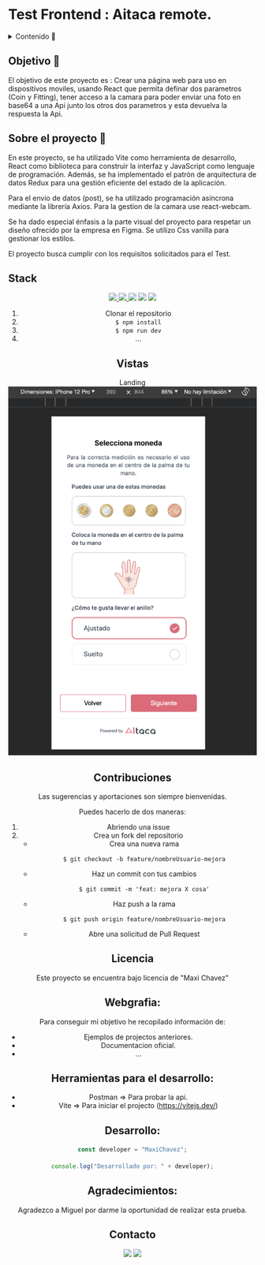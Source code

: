 # Test Frontend : Aitaca remote.

<details>
  <summary>Contenido 📝</summary>
  <ol>
    <li><a href="#objetivo-🎯">Objetivo</a></li>
    <li><a href="#sobre-el-proyecto-🔎">Sobre el proyecto</a></li>
    <li><a href="#stack">Stack</a></li>
    <li><a href="#instalación-en-local">Instalación</a></li>
    <li><a href="#vistas">Vistas</a></li>
    <li><a href="#contribuciones">Contribuciones</a></li>
    <li><a href="#licencia">Licencia</a></li>
    <li><a href="#webgrafia">Webgrafia</a></li>
    <li><a href="#desarrollo">Desarrollo</a></li>
    <li><a href="#agradecimientos">Agradecimientos</a></li>
    <li><a href="#contacto">Contacto</a></li>
  </ol>
</details>

## Objetivo 🎯

El objetivo de este proyecto es : Crear una página web para uso en dispositivos moviles, usando React que permita definar dos parametros (Coin y Fitting), tener acceso a la camara para poder enviar una foto en base64 a una Api junto los otros dos parametros y esta devuelva la respuesta la Api.

## Sobre el proyecto 🔎

En este proyecto, se ha utilizado Vite como herramienta de desarrollo, React como biblioteca para construir la interfaz y JavaScript como lenguaje de programación. Además, se ha implementado el patrón de arquitectura de datos Redux para una gestión eficiente del estado de la aplicación.

Para el envio de datos (post), se ha utilizado programación asíncrona mediante la librería Axios.
Para la gestion de la camara use react-webcam.

Se ha dado especial énfasis a la parte visual del proyecto para respetar un diseño ofrecido por la empresa en Figma. Se utilizo Css vanilla para gestionar los estilos.

El proyecto busca cumplir con los requisitos solicitados para el Test.

## Stack

<div align="center">
<a href="https://www.reactjs.com/">
    <img src= "https://img.shields.io/badge/react-%2320232a.svg?style=for-the-badge&logo=react&logoColor=%2361DAFB"/>
</a>
<a href="https://www.typescriptlang.org/es/docs/handbook/">
    <img src= "(https://img.shields.io/badge/javascript-%23323330.svg?style=for-the-badge&logo=javascript&logoColor=%23F7DF1E/">
</a>

 <img src="https://img.shields.io/badge/html5-%23E34F26.svg?style=for-the-badge&logo=html5&logoColor=white">

  <img src="https://img.shields.io/badge/css3-%231572B6.svg?style=for-the-badge&logo=css3&logoColor=white">

 <img src="https://img.shields.io/badge/redux-%23593d88.svg?style=for-the-badge&logo=redux&logoColor=white">

1. Clonar el repositorio
2. `$ npm install`
3. `$ npm run dev`
4. ...

## Vistas

Landing
<img src="./src/assets/ViewAiteca.png">

## Contribuciones

Las sugerencias y aportaciones son siempre bienvenidas.

Puedes hacerlo de dos maneras:

1. Abriendo una issue
2. Crea un fork del repositorio
   - Crea una nueva rama
     ```
     $ git checkout -b feature/nombreUsuario-mejora
     ```
   - Haz un commit con tus cambios
     ```
     $ git commit -m 'feat: mejora X cosa'
     ```
   - Haz push a la rama
     ```
     $ git push origin feature/nombreUsuario-mejora
     ```
   - Abre una solicitud de Pull Request

## Licencia

Este proyecto se encuentra bajo licencia de "Maxi Chavez"

## Webgrafia:

Para conseguir mi objetivo he recopilado información de:

- Ejemplos de projectos anteriores.
- Documentacion oficial.
- ...

## Herramientas para el desarrollo:

- Postman => Para probar la api.
- Vite => Para iniciar el projecto (https://vitejs.dev/)

## Desarrollo:

```js
const developer = "MaxiChavez";

console.log("Desarrollado por: " + developer);
```

## Agradecimientos:

Agradezco a Miguel por darme la oportunidad de realizar esta prueba.

## Contacto

<a href = "mailto:chavezmaxi@gmail.com"><img src="https://img.shields.io/badge/Gmail-C6362C?style=for-the-badge&logo=gmail&logoColor=white" target="_blank"></a>
<a href="https://www.linkedin.com/in/maximiliano-chavez-b12877107/" target="_blank"><img src="https://img.shields.io/badge/-LinkedIn-%230077B5?style=for-the-badge&logo=linkedin&logoColor=white" target="_blank"></a>

</p>

